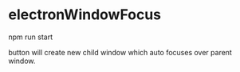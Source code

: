 # electronWindowFocus

npm run start

button will create new child window which auto focuses over parent window. 
